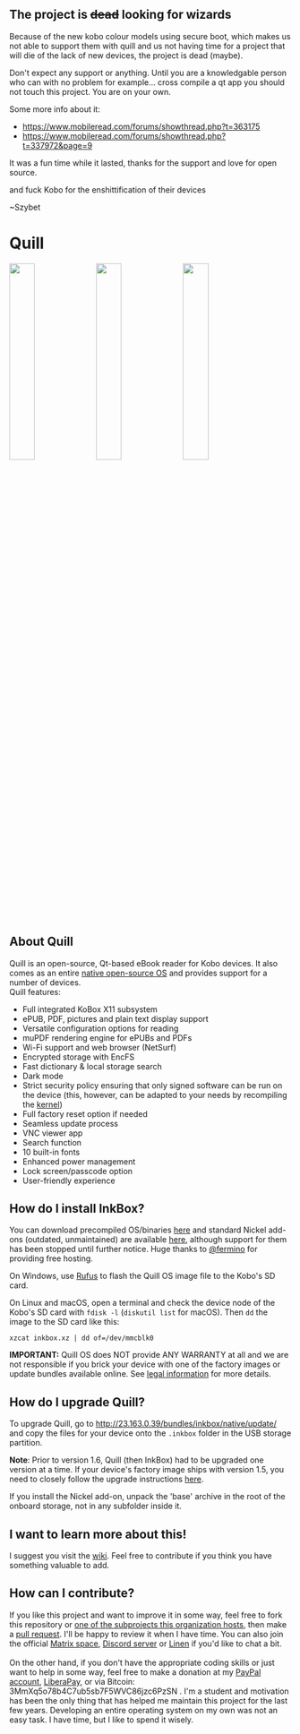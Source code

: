 ## The project is ~~dead~~ looking for wizards
Because of the new kobo colour models using secure boot, which makes us not able to support them with quill and us not having time for a project that will die of the lack of new devices, the project is dead (maybe).

Don't expect any support or anything. Until you are a knowledgable person who can with no problem for example... cross compile a qt app you should not touch this project. You are on your own.

Some more info about it:
- https://www.mobileread.com/forums/showthread.php?t=363175
- https://www.mobileread.com/forums/showthread.php?t=337972&page=9

It was a fun time while it lasted, thanks for the support and love for open source.

and fuck Kobo for the enshittification of their devices

~Szybet

# Quill
<img src="https://github.com/Quill-OS/quill/blob/master/screenshots/homepage.png?raw=true" width="30%"></img> <img src="https://github.com/Quill-OS/quill/blob/master/screenshots/reading.png?raw=true" width="30%"></img> <img src="https://github.com/Quill-OS/quill/blob/master/screenshots/library.png?raw=true" width="30%"></img> 
## About Quill
Quill is an open-source, Qt-based eBook reader for Kobo devices. It also comes as an entire [native open-source OS](https://github.com/Quill-OS/rootfs) and provides support for a number of devices.
<br>
Quill features:
- Full integrated KoBox X11 subsystem
- ePUB, PDF, pictures and plain text display support
- Versatile configuration options for reading
- muPDF rendering engine for ePUBs and PDFs
- Wi-Fi support and web browser (NetSurf)
- Encrypted storage with EncFS
- Fast dictionary & local storage search
- Dark mode
- Strict security policy ensuring that only signed software can be run on the device (this, however, can be adapted to your needs by recompiling the [kernel](https://github.com/Quill-OS/kernel))
- Full factory reset option if needed
- Seamless update process
- VNC viewer app
- Search function
- 10 built-in fonts
- Enhanced power management
- Lock screen/passcode option
- User-friendly experience
## How do I install InkBox?
You can download precompiled OS/binaries [here](http://23.163.0.39/bundles/inkbox/native/) and standard Nickel add-ons (outdated, unmaintained) are available [here](http://23.163.0.39/bundles/inkbox/nickel/), although support for them has been stopped until further notice. Huge thanks to [@fermino](https://github.com/fermino) for providing free hosting.
<br>

On Windows, use [Rufus](https://rufus.ie/) to flash the Quill OS image file to the Kobo's SD card.

On Linux and macOS, open a terminal and check the device node of the Kobo's SD card with `fdisk -l` (`diskutil list` for macOS). Then `dd` the image to the SD card like this:

```
xzcat inkbox.xz | dd of=/dev/mmcblk0
```
<b>IMPORTANT:</b> Quill OS does NOT provide ANY WARRANTY at all and we are not responsible if you brick your device with one of the factory images or update bundles available online. See [legal information](https://github.com/Quill-OS/quill/blob/master/LEGAL.md) for more details.

## How do I upgrade Quill?
To upgrade Quill, go to http://23.163.0.39/bundles/inkbox/native/update/ and copy the files for your device onto the `.inkbox` folder in the USB storage partition.

**Note**: Prior to version 1.6, Quill (then InkBox) had to be upgraded one version at a time. If your device's factory image ships with version 1.5, you need to closely follow the upgrade instructions [here](http://23.163.0.39/bundles/inkbox/native/update/1.6/HOWTO-Update).

If you install the Nickel add-on, unpack the 'base' archive in the root of the onboard storage, not in any subfolder inside it.
## I want to learn more about this!
I suggest you visit the [wiki](https://github.com/Quill-OS/quill/wiki). Feel free to contribute if you think you have something valuable to add.
## How can I contribute?
If you like this project and want to improve it in some way, feel free to fork this repository or [one of the subprojects this organization hosts](https://github.com/Quill-OS), then make a [pull request](https://github.com/Quill-OS/quill/pulls). I'll be happy to review it when I have time. You can also join the official [Matrix space](https://matrix.to/#/#inkbox-os-project:matrix.org), [Discord server](https://discord.com/invite/uSWtWbY23m) or [Linen](https://www.linen.dev/s/quill-os) if you'd like to chat a bit.
<br><br>
On the other hand, if you don't have the appropriate coding skills or just want to help in some way, feel free to make a donation at my [PayPal account](https://paypal.me/inkboxos/), [LiberaPay](https://liberapay.com/tux-linux/), or via Bitcoin: 3MmXq5o78b4C7ub5sb7F5WVC86jzc6PzSN . I'm a student and motivation has been the only thing that has helped me maintain this project for the last few years. Developing an entire operating system on my own was not an easy task. I have time, but I like to spend it wisely.
